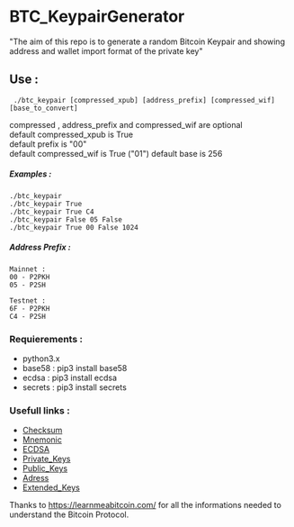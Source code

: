 # BTC_KeypairGenerator

"The aim of this repo is to generate a random Bitcoin Keypair and showing address and wallet import format of the private key"

##  Use :

```
 ./btc_keypair [compressed_xpub] [address_prefix] [compressed_wif] [base_to_convert]
```
compressed , address_prefix and compressed_wif are optional  
default compressed_xpub is True  
default prefix is "00"  
default compressed_wif is True ("01")
default base is 256

 ##### Examples :
 `````
 ./btc_keypair 
 ./btc_keypair True
 ./btc_keypair True C4
 ./btc_keypair False 05 False
 ./btc_keypair True 00 False 1024
 `````
 ##### Address Prefix :
 `````
 Mainnet : 
 00 - P2PKH
 05 - P2SH
 
 Testnet :
 6F - P2PKH
 C4 - P2SH
 `````

### Requierements :

- python3.x
- base58  : pip3 install base58
- ecdsa   : pip3 install ecdsa
- secrets : pip3 install secrets



### Usefull links :

- [Checksum](https://learnmeabitcoin.com/technical/checksum)
- [Mnemonic](https://learnmeabitcoin.com/technical/mnemonic)
- [ECDSA](https://learnmeabitcoin.com/technical/ecdsa)
- [Private_Keys](https://learnmeabitcoin.com/technical/private-key)
- [Public_Keys](https://learnmeabitcoin.com/technical/public-key)
- [Adress](https://learnmeabitcoin.com/technical/address)
- [Extended_Keys](https://learnmeabitcoin.com/technical/extended-keys)

Thanks to https://learnmeabitcoin.com/ for all the informations needed to understand the Bitcoin Protocol. 
